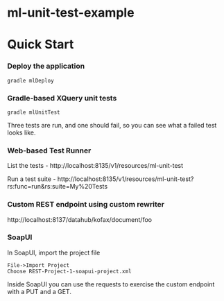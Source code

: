 # ml-unit-test-example

# Quick Start
### Deploy the application
```
gradle mlDeploy
```
### Gradle-based XQuery unit tests
```
gradle mlUnitTest
```
Three tests are run, and one should fail, so you can see what a failed test looks like.
### Web-based Test Runner
List the tests - http://localhost:8135/v1/resources/ml-unit-test

Run a test suite - http://localhost:8135/v1/resources/ml-unit-test?rs:func=run&rs:suite=My%20Tests

### Custom REST endpoint using custom rewriter
http://localhost:8137/datahub/kofax/document/foo

### SoapUI
In SoapUI, import the project file
```
File->Import Project
Choose REST-Project-1-soapui-project.xml
```
Inside SoapUI you can use the requests to exercise the custom endpoint with a PUT and a GET.
